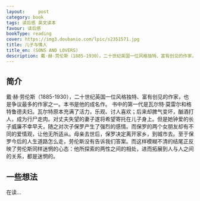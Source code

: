 ```yaml
---
layout:     post
category: book
tags: 读后感 英文读本
favour: 读后感
bookType: reading
cover: https://img3.doubanio.com/lpic/s2351571.jpg
title: 儿子与情人
title_en: (SONS AND LOVERS)
description: 戴·赫·劳伦斯（1885-1930），二十世纪英国一位风格独特、富有创见的作家，也是争议最多的作家之一。本书是他的成名作。书中的第一代是瓦尔特·莫雷尔和格特鲁德夫妇。瓦尔特原本充满了活力，乐观、讨人喜欢；后来却脾气变坏，酗酒打人，成为行尸走肉。对丈夫失望的妻子遂将希望寄托在儿子身上。但是她钟爱的长子威廉不幸早夭，随之对次子保罗产生了强烈的感情。而保罗的两个女朋友却有不同的爱情观，让他无所适从。母亲去世后，保罗决定离开家乡，到城市去。至于保罗今后的人生道路怎么走，劳伦斯没有告诉我们答案。而这样模糊不清的结尾正反映了劳伦斯同样迷惘的心态：他所探索的两性之间的相处，进而拓展到人与人之间的关系，都是迷惘的。
---
```


## 简介
戴·赫·劳伦斯（1885-1930），二十世纪英国一位风格独特、富有创见的作家，也是争议最多的作家之一。本书是他的成名作。
书中的第一代是瓦尔特·莫雷尔和格特鲁德夫妇。瓦尔特原本充满了活力，乐观、讨人喜欢；后来却脾气变坏，酗酒打人，成为行尸走肉。对丈夫失望的妻子遂将希望寄托在儿子身上。但是她钟爱的长子威廉不幸早夭，随之对次子保罗产生了强烈的感情。而保罗的两个女朋友却有不同的爱情观，让他无所适从。母亲去世后，保罗决定离开家乡，到城市去。至于保罗今后的人生道路怎么走，劳伦斯没有告诉我们答案。而这样模糊不清的结尾正反映了劳伦斯同样迷惘的心态：他所探索的两性之间的相处，进而拓展到人与人之间的关系，都是迷惘的。

## 一些想法
在读...